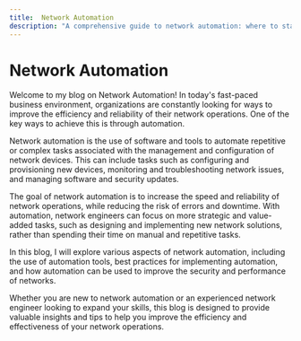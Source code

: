 ```yaml
---
title:  Network Automation
description: "A comprehensive guide to network automation: where to start, tools, technologies, and approaches"
---
```

# Network Automation

Welcome to my blog on Network Automation! In today's fast-paced business environment, organizations are constantly looking for ways to improve the efficiency and reliability of their network operations. One of the key ways to achieve this is through automation.

Network automation is the use of software and tools to automate repetitive or complex tasks associated with the management and configuration of network devices. This can include tasks such as configuring and provisioning new devices, monitoring and troubleshooting network issues, and managing software and security updates.

The goal of network automation is to increase the speed and reliability of network operations, while reducing the risk of errors and downtime. With automation, network engineers can focus on more strategic and value-added tasks, such as designing and implementing new network solutions, rather than spending their time on manual and repetitive tasks.

In this blog, I will explore various aspects of network automation, including the use of automation tools, best practices for implementing automation, and how automation can be used to improve the security and performance of networks.

Whether you are new to network automation or an experienced network engineer looking to expand your skills, this blog is designed to provide valuable insights and tips to help you improve the efficiency and effectiveness of your network operations.